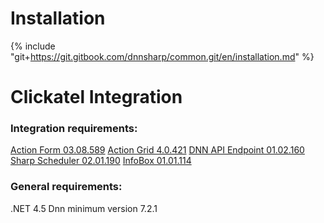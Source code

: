 # Installation

{% include "git+https://git.gitbook.com/dnnsharp/common.git/en/installation.md" %}

# Clickatel Integration

### Integration requirements:
[Action Form 03.08.589](http://www.dnnsharp.com/products/download?p=AFORM&v=03.08.589)
[Action Grid 4.0.421](http://www.dnnsharp.com/products/download?p=AGRID&v=04.00.421)
[DNN API Endpoint 01.02.160](http://www.dnnsharp.com/products/download?p=DNNAPIS&v=01.02.160)
[Sharp Scheduler 02.01.190](http://www.dnnsharp.com/products/download?p=SCHD&v=02.01.190)
[InfoBox 01.01.114](http://www.dnnsharp.com/products/download?p=INFOB&v=01.01.114)


### General requirements:
.NET 4.5
Dnn minimum version 7.2.1
